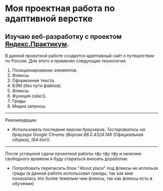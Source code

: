 # Моя проектная работа по адаптивной верстке

Изучаю веб-разработку с проектом [Яндекс.Практикум](https://praktikum.yandex.ru/). 
------
В данной проектной работе  создается адаптивный сайт о путешествии по России.
Для этого я применял следующие технологии:
1. Позиционирование элементов. 
2. Флексы. 
3. Оформление текста. 
4. БЭМ (без пути файлов). 
6. Флексы.
7. Функция calac().
8. Гриды.
9. Медиа запросы.
------
Рекомендации: 
* Использовать последние версии браузеров. *Тестировалось на браузере Google Chrome (Версия 88.0.4324.146 (Официальная сборка), (64 бит))*. 
------
После успешной сдачи проектной работы *тфу тфу тфу* и наличию свободного времени я буду стараться вносить доработки:
* Попробовать переписать блок "About place" под флексы не использя гриды (в данной работе использовал грилды, так как мне показалась это более тежелым чем флексы, так как флексы есть в обучении)
